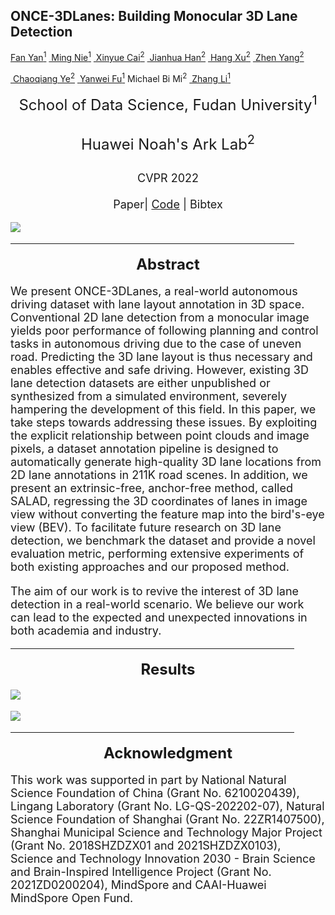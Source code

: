 ## ONCE-3DLanes: Building Monocular 3D Lane Detection

<a href="https://fudan-zvg.github.io/"> Fan Yan<sup>1</sup></a>   <a href="https://fudan-zvg.github.io/"> Ming Nie<sup>1</sup></a>  <a href="https://scholar.google.com/citations?hl=zh-CN&user=_L4ZS9MAAAAJ"> Xinyue Cai<sup>2</sup></a>  <a href="https://scholar.google.com/citations?hl=zh-CN&user=OEPMQEMAAAAJ"> Jianhua Han<sup>2</sup></a>  <a href="https://xuhangcn.github.io/"> Hang Xu<sup>2</sup></a>  <a href="https://scholar.google.com/citations?hl=zh-CN&user=tDjRkvcAAAAJ"> Zhen Yang<sup>2</sup></a> 

<a href="https://openreview.net/profile?id=~Chaoqiang_Ye1"> Chaoqiang Ye<sup>2</sup></a>  <a href="https://yanweifu.github.io/"> Yanwei Fu<sup>1</sup></a>   Michael Bi Mi<sup>2</sup> <a href="https://www.robots.ox.ac.uk/~lz/"> Zhang Li<sup>1</sup></a> 

<center><font size="5">School of Data Science, Fudan University<sup>1</sup>	</center><br>
<center><font size="5">Huawei Noah's Ark Lab<sup>2</sup>		</center><br>

<center><font size="4">CVPR 2022		</center><br>

<center>Paper| <a href="https://github.com/once-3dlanes/once_3dlanes_benchmark">Code</a> | Bibtex </center>

![](https://s2.loli.net/2022/03/27/fJp5UHKAv4EwBGy.png)

<HR style="FILTER: alpha(opacity=100,finishopacity=0,style=3)" width="90%" color=#987cb9 SIZE=3>

<center><font size="5"><b>Abstract</b></font></center>

We present ONCE-3DLanes, a real-world autonomous driving dataset with lane layout annotation in 3D space. Conventional 2D lane detection from a monocular image yields poor performance of following planning and control tasks in autonomous driving due to the case of uneven road. Predicting the 3D lane layout is thus necessary and enables effective and safe driving. However, existing 3D lane detection datasets are either unpublished or synthesized from a simulated environment, severely hampering the development of this field. In this paper, we take steps towards addressing these issues. By exploiting the explicit relationship between point clouds and image pixels, a dataset annotation pipeline is designed to automatically generate high-quality 3D lane locations from 2D lane annotations in 211K road scenes.
In addition, we present an extrinsic-free, anchor-free method, called SALAD, regressing the 3D coordinates of lanes in image view without converting the feature map into the bird's-eye view (BEV). 
To facilitate future research on 3D lane detection, we benchmark the dataset and provide a novel evaluation metric, performing extensive experiments of both existing approaches and our proposed method.

The aim of our work is to revive the interest of 3D lane detection in a real-world scenario. We believe our work can lead to the expected and unexpected innovations in both academia and industry.

<HR style="FILTER: alpha(opacity=100,finishopacity=0,style=3)" width="90%" color=#987cb9 SIZE=3>

<center><font size="5"><b>Results</b></font></center>

![](https://s2.loli.net/2022/03/27/disoUe472w5Xqzp.png)

![](https://s2.loli.net/2022/03/27/UcX16CSQmP3TA5f.png)

<HR style="FILTER: alpha(opacity=100,finishopacity=0,style=3)" width="90%" color=#987cb9 SIZE=3>

<center><font size="5"><b>Acknowledgment</b></font></center>

This work was supported in part by  National Natural Science Foundation of China (Grant No. 6210020439),
Lingang Laboratory (Grant No. LG-QS-202202-07), Natural Science Foundation of Shanghai (Grant No. 22ZR1407500), Shanghai Municipal Science and Technology Major Project (Grant No. 2018SHZDZX01 and 2021SHZDZX0103), Science and Technology Innovation 2030 - Brain Science and Brain-Inspired Intelligence Project (Grant No. 2021ZD0200204), MindSpore and CAAI-Huawei MindSpore Open Fund.